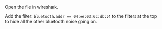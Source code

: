 Open the file in wireshark. 

Add the filter: `bluetooth.addr == 04:ee:03:6c:db:24` to the filters at the top to hide all the other bluetooth noise going on.

